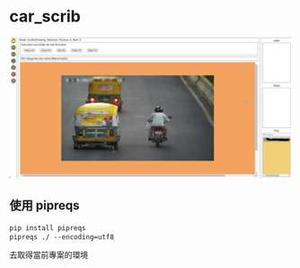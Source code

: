 # car_scrib

![](./static/labell.png)

## 使用 pipreqs 

```shell
pip install pipreqs
pipreqs ./ --encoding=utf8
```

去取得當前專案的環境
